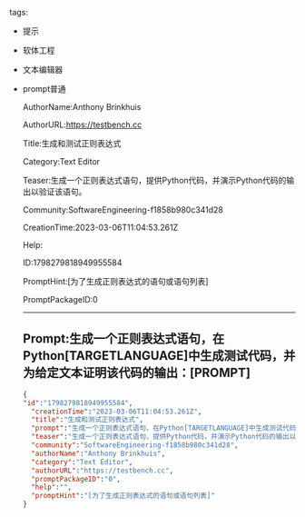   tags: 
- 提示
- 软体工程
- 文本编辑器
- prompt普通

  AuthorName:Anthony Brinkhuis

  AuthorURL:https://testbench.cc

  Title:生成和测试正则表达式

  Category:Text Editor

  Teaser:生成一个正则表达式语句，提供Python代码，并演示Python代码的输出以验证该语句。

  Community:SoftwareEngineering-f1858b980c341d28

  CreationTime:2023-03-06T11:04:53.261Z

  Help:

  ID:1798279818949955584

  PromptHint:[为了生成正则表达式的语句或语句列表]

  PromptPackageID:0

  ---

  ## Prompt:生成一个正则表达式语句，在Python[TARGETLANGUAGE]中生成测试代码，并为给定文本证明该代码的输出：[PROMPT]

  ```json
  {
  "id":"1798279818949955584",
    "creationTime":"2023-03-06T11:04:53.261Z",
    "title":"生成和测试正则表达式",
    "prompt":"生成一个正则表达式语句，在Python[TARGETLANGUAGE]中生成测试代码，并为给定文本证明该代码的输出：[PROMPT]",
    "teaser":"生成一个正则表达式语句，提供Python代码，并演示Python代码的输出以验证该语句。",
    "community":"SoftwareEngineering-f1858b980c341d28",
    "authorName":"Anthony Brinkhuis",
    "category":"Text Editor",
    "authorURL":"https://testbench.cc",
    "promptPackageID":"0",
    "help":"",
    "promptHint":"[为了生成正则表达式的语句或语句列表]"
  }
  ```
